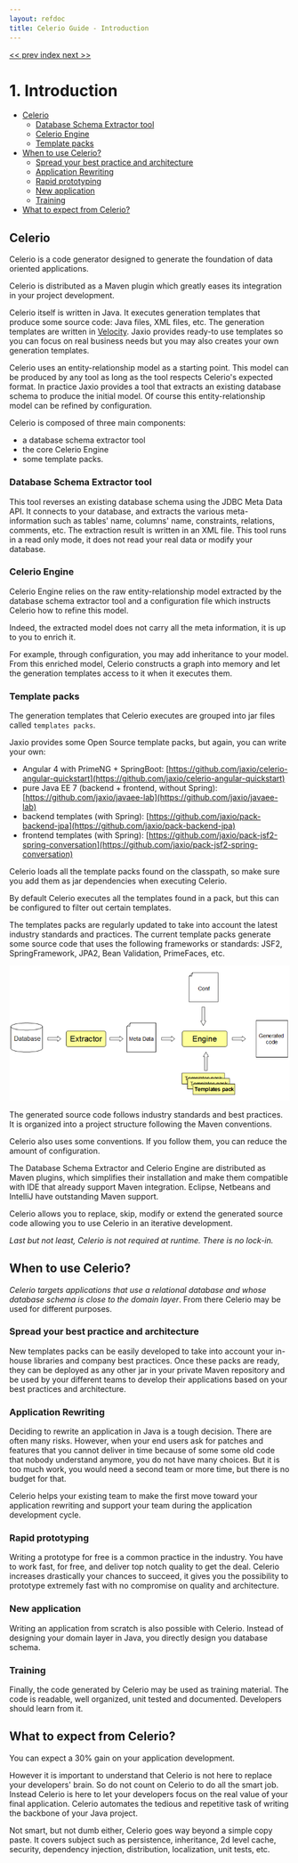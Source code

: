 ```yaml
---
layout: refdoc
title: Celerio Guide - Introduction
---
```


[ << prev ](index.html) [ index ](index.html) [ next >> ](installation.html)

# 1. Introduction

* [Celerio](#celerio)
    * [Database Schema Extractor tool](#database-schema-extractor-tool)
    * [Celerio Engine](#celerio-engine)
    * [Template packs](#template-packs)
* [When to use Celerio?](#when-to-use-celerio)
    * [Spread your best practice and architecture](#spread-your-best-practice-and-architecture)
    * [Application Rewriting](#application-rewriting)
    * [Rapid prototyping](#rapid-prototyping)
    * [New application](#new-application)
    * [Training](#training)
* [What to expect from Celerio?](#what-to-expect-from-celerio)

## Celerio

Celerio is a code generator designed to generate the foundation of data oriented applications.

Celerio is distributed as a Maven plugin which greatly eases its integration in your project development.

Celerio itself is written in Java. It executes generation templates that produce some source code:
Java files, XML files, etc. The generation templates are written in [Velocity](http://velocity.apache.org/).
Jaxio provides ready-to use templates so you can focus on real business needs but you may also creates
your own generation templates.

Celerio uses an entity-relationship model as a starting point. This model can be produced by any tool as long
as the tool respects Celerio's expected format. In practice Jaxio provides a tool that extracts an existing database
schema to produce the initial model. Of course this entity-relationship model can be refined by configuration.

Celerio is composed of three main components:

* a database schema extractor tool
* the core Celerio Engine
* some template packs.

### Database Schema Extractor tool

This tool reverses an existing database schema using the JDBC Meta Data API. It connects to your database,
and extracts the various meta-information such as tables' name, columns' name, constraints, relations, comments, etc.
The extraction result is written in an XML file. This tool runs in a read only mode, it does not read your real
data or modify your database.

### Celerio Engine

Celerio Engine relies on the raw entity-relationship model extracted by the database schema extractor tool and a
configuration file which instructs Celerio how to refine this model.

Indeed, the extracted model does not carry all the meta information, it is up to you to enrich it.

For example, through configuration, you may add inheritance to your model. From this enriched model, Celerio constructs
a graph into memory and let the generation templates access to it when it executes them.

### Template packs

The generation templates that Celerio executes are grouped into jar files called `templates packs`.

Jaxio provides some Open Source template packs, but again, you can write your own:

* Angular 4 with PrimeNG + SpringBoot: [https://github.com/jaxio/celerio-angular-quickstart](https://github.com/jaxio/celerio-angular-quickstart)
* pure Java EE 7 (backend + frontend, without Spring): [https://github.com/jaxio/javaee-lab](https://github.com/jaxio/javaee-lab)
* backend templates (with Spring): [https://github.com/jaxio/pack-backend-jpa](https://github.com/jaxio/pack-backend-jpa)
* frontend templates (with Spring): [https://github.com/jaxio/pack-jsf2-spring-conversation](https://github.com/jaxio/pack-jsf2-spring-conversation)

Celerio loads all the template packs found on the classpath, so make sure you add them as jar dependencies when
executing Celerio.

By default Celerio executes all the templates found in a pack, but this can be configured to filter out certain templates.

The templates packs are regularly updated to take into account the latest industry standards and practices.
The current template packs generate some source code that uses the following frameworks or
standards: JSF2, SpringFramework, JPA2, Bean Validation, PrimeFaces, etc.

![How Celerio works](images/celerio-phases.png)

The generated source code follows industry standards and best practices. It is organized into a project structure
following the Maven conventions.

Celerio also uses some conventions. If you follow them, you can reduce the amount of configuration.

The Database Schema Extractor and Celerio Engine are distributed as Maven plugins, which simplifies their installation
and make them compatible with IDE that already support Maven integration. Eclipse, Netbeans and IntelliJ have
outstanding Maven support.

Celerio allows you to replace, skip, modify or extend the generated source code allowing you to use Celerio in
an iterative development.

*Last but not least, Celerio is not required at runtime. There is no lock-in.*

## When to use Celerio?

*Celerio targets applications that use a relational database and whose database schema is close to the domain layer*.
From there Celerio may be used for different purposes.

### Spread your best practice and architecture

New templates packs can be easily developed to take into account your in-house libraries and company best practices.
Once these packs are ready, they can be deployed as any other jar in your private Maven repository and be used by your
different teams to develop their applications based on your best practices and architecture.

### Application Rewriting

Deciding to rewrite an application in Java is a tough decision. There are often many risks. However, when your end
users ask for patches and features that you cannot deliver in time because of some some old code that nobody understand
anymore, you do not have many choices. But it is too much work, you would need a second team or more time, but there is
no budget for that.

Celerio helps your existing team to make the first move toward your application rewriting and support your team during
the application development cycle.

### Rapid prototyping

Writing a prototype for free is a common practice in the industry. You have to work fast, for free, and deliver top
notch quality to get the deal. Celerio increases drastically your chances to succeed, it gives you the possibility to
prototype extremely fast with no compromise on quality and architecture.

### New application

Writing an application from scratch is also possible with Celerio. Instead of designing your domain layer in Java,
you directly design you database schema.

### Training

Finally, the code generated by Celerio may be used as training material. The code is readable, well organized, unit
tested and documented. Developers should learn from it.


## What to expect from Celerio?

You can expect a 30% gain on your application development.

However it is important to understand that Celerio is not here to replace your developers' brain. So do not count
on Celerio to do all the smart job. Instead Celerio is here to let your developers focus on the real value of your
final application. Celerio automates the tedious and repetitive task of writing the backbone of your Java project.

Not smart, but not dumb either, Celerio goes way beyond a simple copy paste. It covers subject such as persistence,
inheritance, 2d level cache, security, dependency injection, distribution, localization, unit tests, etc.
